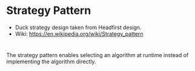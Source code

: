 # Strategy Pattern
 * Duck strategy design taken from Headfirst design.
 * Wiki: https://en.wikipedia.org/wiki/Strategy_pattern
#
<p>
The strategy pattern enables selecting an algorithm at runtime instead of implementing the algorithm directly.
</p>